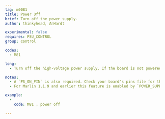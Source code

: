 ```yaml
---
tag: m0081
title: Power Off
brief: Turn off the power supply.
author: thinkyhead, AnHardt

experimental: false
requires: PSU_CONTROL
group: control

codes:
  - M81

long:
  - Turn off the high-voltage power supply. If the board is not powered from another source, this may also shut down the electronics.

notes:
  - A `PS_ON_PIN` is also required. Check your board's pins file for the default.
  - For Marlin 1.1.9 and earlier this feature is enabled by `POWER_SUPPLY`.

example:
  -
    code: M81 ; power off

---
```

